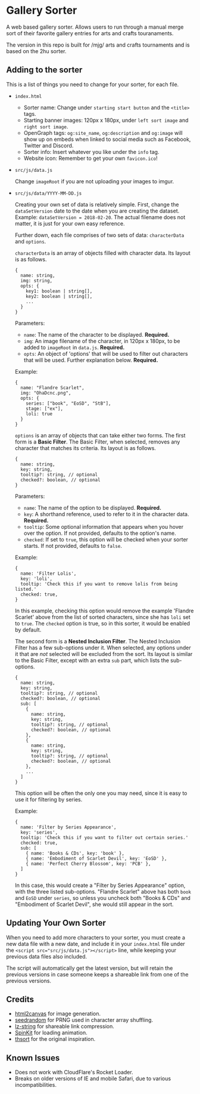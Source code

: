 # Gallery Sorter
A web based gallery sorter. Allows users to run through a manual merge sort of their favorite gallery entries for arts and crafts touranaments.

The version in this repo is built for /mjg/ arts and crafts tournaments and is based on the 2hu sorter.

## Adding to the sorter
This is a list of things you need to change for your sorter, for each file.

 * `index.html`
   * Sorter name: Change under `starting start button` and the `<title>` tags.
   * Starting banner images: 120px x 180px, under `left sort image` and `right sort image`.
   * OpenGraph tags: `og:site_name`, `og:description` and `og:image` will show up on embeds when linked to social media such as Facebook, Twitter and Discord.
   * Sorter info: Insert whatever you like under the `info` tag.
   * Website icon: Remember to get your own `favicon.ico`!

 * `src/js/data.js`

    Change `imageRoot` if you are not uploading your images to imgur.

 * `src/js/data/YYYY-MM-DD.js`

    Creating your own set of data is relatively simple. First, change the `dataSetVersion` date to the date when you are creating the dataset. Example: `dataSetVersion = 2018-02-20`. The actual filename does not matter, it is just for your own easy reference.
    
    Further down, each file comprises of two sets of data: `characterData` and `options`.

    `characterData` is an array of objects filled with character data. Its layout is as follows.

    ```
    {
      name: string,
      img: string,
      opts: {
        key1: boolean | string[],
        key2: boolean | string[],
        ...
      }
    }
    ```

    Parameters:

    * `name`: The name of the character to be displayed. **Required.**
    * `img`: An image filename of the character, in 120px x 180px, to be added to `imageRoot` in `data.js`. **Required.**
    * `opts`: An object of 'options' that will be used to filter out characters that will be used. Further explanation below. **Required.**

    Example:

    ```
    {
      name: "Flandre Scarlet",
      img: "OhaDcnc.png",
      opts: {
        series: ["book", "EoSD", "StB"],
        stage: ["ex"],
        loli: true
      }
    }
    ```

    `options` is an array of objects that can take either two forms. The first form is a **Basic Filter**. The Basic Filter, when selected, removes any character that matches its criteria. Its layout is as follows.

    ```
    {
      name: string,
      key: string,
      tooltip?: string, // optional
      checked?: boolean, // optional
    }
    ```

    Parameters:

    * `name`: The name of the option to be displayed. **Required.**
    * `key`: A shorthand reference, used to refer to it in the character data. **Required.**
    * `tooltip`: Some optional information that appears when you hover over the option. If not provided, defaults to the option's name.
    * `checked`: If set to `true`, this option will be checked when your sorter starts. If not provided, defaults to `false`.

    Example:

    ```
    {
      name: 'Filter Lolis',
      key: 'loli',
      tooltip: 'Check this if you want to remove lolis from being listed.'
      checked: true,
    }
    ```

    In this example, checking this option would remove the example 'Flandre Scarlet' above from the list of sorted characters, since she has `loli` set to `true`. The `checked` option is true, so in this sorter, it would be enabled by default.

    The second form is a **Nested Inclusion Filter**. The Nested Inclusion Filter has a few sub-options under it. When selected, any options under it that are *not* selected will be excluded from the sort. Its layout is similar to the Basic Filter, except with an extra `sub` part, which lists the sub-options.

    ```
    {
      name: string,
      key: string,
      tooltip?: string, // optional
      checked?: boolean, // optional
      sub: [
        {
          name: string,
          key: string,
          tooltip?: string, // optional
          checked?: boolean, // optional
        },
        {
          name: string,
          key: string,
          tooltip?: string, // optional
          checked?: boolean, // optional
        },
        ...
      ]
    }
    ```

    This option will be often the only one you may need, since it is easy to use it for filtering by series.

    Example:

    ```
    {
      name: 'Filter by Series Appearance',
      key: 'series',
      tooltip: 'Check this if you want to filter out certain series.'
      checked: true,
      sub: [
        { name: 'Books & CDs', key: 'book' },
        { name: 'Embodiment of Scarlet Devil', key: 'EoSD' },
        { name: 'Perfect Cherry Blossom', key: 'PCB' },
      ]
    }
    ```

    In this case, this would create a "Filter by Series Appearance" option, with the three listed sub-options. "Flandre Scarlet" above has both `book` and `EoSD` under `series`, so unless you uncheck both "Books & CDs" and "Embodiment of Scarlet Devil", she would still appear in the sort.

## Updating Your Own Sorter

When you need to add more characters to your sorter, you must create a new data file with a new date, and include it in your `index.html` file under the `<script src="src/js/data.js"></script>` line, while keeping your previous data files also included. 

The script will automatically get the latest version, but will retain the previous versions in case someone keeps a shareable link from one of the previous versions.

## Credits

 * [html2canvas](https://github.com/niklasvh/html2canvas/) for image generation.
 * [seedrandom](https://github.com/davidbau/seedrandom) for PRNG used in character array shuffling.
 * [lz-string](https://github.com/pieroxy/lz-string) for shareable link compression.
 * [SpinKit](http://tobiasahlin.com/spinkit/) for loading animation.
 * [thsort](http://mainyan.sakura.ne.jp/thsort.html) for the original inspiration.

## Known Issues

 * Does not work with CloudFlare's Rocket Loader.
 * Breaks on older versions of IE and mobile Safari, due to various incompatibilities.

